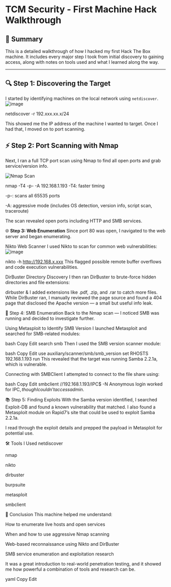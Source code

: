 # TCM Security - First Machine Hack Walkthrough

## 🧠 Summary
This is a detailed walkthrough of how I hacked my first Hack The Box machine. It includes every major step I took from initial discovery to gaining access, along with notes on tools used and what I learned along the way.

---

## 🔍 **Step 1: Discovering the Target**

I started by identifying machines on the local network using `netdiscover`.
![image](https://github.com/user-attachments/assets/1b7d3b51-ba12-4c02-af78-6d77f25febc7)



netdiscover -r 192.xxx.xx.x/24

This showed me the IP address of the machine I wanted to target. Once I had that, I moved on to port scanning.

## ⚡ Step 2: Port Scanning with Nmap

Next, I ran a full TCP port scan using Nmap to find all open ports and grab service/version info.

![Nmap Scan](https://github.com/user-attachments/assets/fbd66e99-eb3b-450a-8d47-e53893026566)



nmap -T4 -p- -A 192.168.1.193
-T4: faster timing

-p-: scans all 65535 ports

-A: aggressive mode (includes OS detection, version info, script scan, traceroute)

The scan revealed open ports including HTTP and SMB services.

🌐 **Step 3: Web Enumeration**
Since port 80 was open, I navigated to the web server and began enumerating.

Nikto Web Scanner
I used Nikto to scan for common web vulnerabilities:
![image](https://github.com/user-attachments/assets/496b5212-c643-4d16-ac28-fcc34256ba8f)


nikto -h http://192.168.x.xxx
This flagged possible remote buffer overflows and code execution vulnerabilities.

DirBuster Directory Discovery
I then ran DirBuster to brute-force hidden directories and file extensions:


dirbuster &
I added extensions like .pdf, .zip, and .rar to catch more files. While DirBuster ran, I manually reviewed the page source and found a 404 page that disclosed the Apache version — a small but useful info leak.

🔧 Step 4: SMB Enumeration
Back to the Nmap scan — I noticed SMB was running and decided to investigate further.

Using Metasploit to Identify SMB Version
I launched Metasploit and searched for SMB-related modules:

bash
Copy
Edit
search smb
Then I used the SMB version scanner module:

bash
Copy
Edit
use auxiliary/scanner/smb/smb_version
set RHOSTS 192.168.1.193
run
This revealed that the target was running Samba 2.2.1a, which is vulnerable.

Connecting with SMBClient
I attempted to connect to the file share using:

bash
Copy
Edit
smbclient //192.168.1.193/IPC$ -N
Anonymous login worked for IPC$, though I couldn’t access admin$.

📚 Step 5: Finding Exploits
With the Samba version identified, I searched Exploit-DB and found a known vulnerability that matched. I also found a Metasploit module on Rapid7’s site that could be used to exploit Samba 2.2.1a.

I read through the exploit details and prepped the payload in Metasploit for potential use.

🛠 Tools I Used
netdiscover

nmap

nikto

dirbuster

burpsuite

metasploit

smbclient

🎯 Conclusion
This machine helped me understand:

How to enumerate live hosts and open services

When and how to use aggressive Nmap scanning

Web-based reconnaissance using Nikto and DirBuster

SMB service enumeration and exploitation research

It was a great introduction to real-world penetration testing, and it showed me how powerful a combination of tools and research can be.

yaml
Copy
Edit
